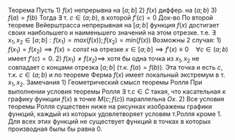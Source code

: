 Теорема
	Пусть
		1) $f(x)$ непрерывна на $\left[ a;b \right]$
		2) $f(x)$ диффер. на $\left( a;b \right)$
		3) $f(a)=f(b)$
	Тогда
		$\exists$ т. $с\in \left( a;b \right)$, в которой $f'(c)=0$
Док-во
	По второй теореме Вейерштрасса непрерывная на $\left[ a;b \right]$ функция $f(x)$ достигает своих наибольшего и наименьшего значений на этом отрезке. т.е. $\exists \quad x_{1},x_{2}\in \left[ a;b \right]:f(x_{1})=max(f(x));f(x_{2})=min(f(x))$
	Возможны 2 случая:
		1) $f(x_{1})=f(x_{2})\implies f(x)=const$ на отрезке $x\in \left[ a;b \right]\implies f'(x)\equiv0\quad\forall c\in(a;b)$ имеет $f'(c)=0$.
		2) $f(x_{1})\neq f(x_{2})\implies$ хотя бы одна точка из $x_{1},x_{2}$ не совпадает с концами отрезка $\left[ a;b \right]$ (т.к. $f(a)=f(b)$). Эта точка и есть $c$, т.к. $c\in \left( a;b \right)$ и по теореме Ферма $f(x)$ имеет локальный экстремум в т. $x_{1},x_{2}$.
Замечания
	1) Геометрический смысл теоремы Ролля
		При выполнении условия теоремы Ролля $\exists$ т.$c\in C$ такая, что касательная к графику функции $f(x)$ в точке $M(c;f(c))$ параллельна $Ox$.
	2) Все условия теоремы Ролля существен ниже на рисунках изображены графики функций, каждый из которых удовлетворяет условям т.Ролля кроме 1. Для всех этих функций не существует функций в точках в которых производная былы бы равна 0.
